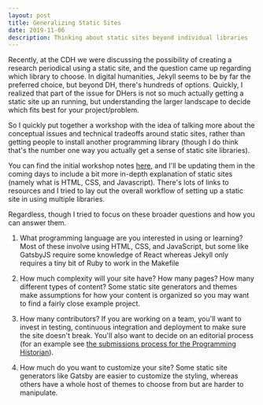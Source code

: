 ```yaml
---
layout: post
title: Generalizing Static Sites
date: 2019-11-06
description: Thinking about static sites beyond individual libraries
---
```


Recently, at the CDH we were discussing the possibility of creating a research periodical using a static site, and the question came up regarding which library to choose. In digital humanities, Jekyll seems to be by far the preferred choice, but beyond DH, there's hundreds of options. Quickly, I realized that part of the issue for DHers is not so much actually getting a static site up an running, but understanding the larger landscape to decide which fits best for your project/problem.

So I quickly put together a workshop with the idea of talking more about the conceptual issues and technical tradeoffs around static sites, rather than getting people to install another programming library (though I do think that's the number one way you actually get a sense of static site libraries).

You can find the initial workshop notes [here](https://github.com/ZoeLeBlanc/static_site_workshop), and I'll be updating them in the coming days to include a bit more in-depth explanation of static sites (namely what is HTML, CSS, and Javascript). There's lots of links to resources and I tried to lay out the overall workflow of setting up a static site in using multiple libraries.

Regardless, though I tried to focus on these broader questions and how you can answer them.

1. What programming language are you interested in using or learning? Most of these involve using HTML, CSS, and JavaScript, but some like GatsbyJS require some knowledge of React whereas Jekyll only requires a tiny bit of Ruby to work in the Makefile

2. How much complexity will your site have? How many pages? How many different types of content? Some static site generators and themes make assumptions for how your content is organized so you may want to find a fairly close example project.

3. How many contributors? If you are working on a team, you'll want to invest in testing, continuous integration and deployment to make sure the site doesn't break. You'll also want to decide on an editorial process (for an example see [the submissions process for the Programming Historian](https://github.com/programminghistorian/ph-submissions)).

4. How much do you want to customize your site? Some static site generators like Gatsby are easier to customize the styling, whereas others have a whole host of themes to choose from but are harder to manipulate.